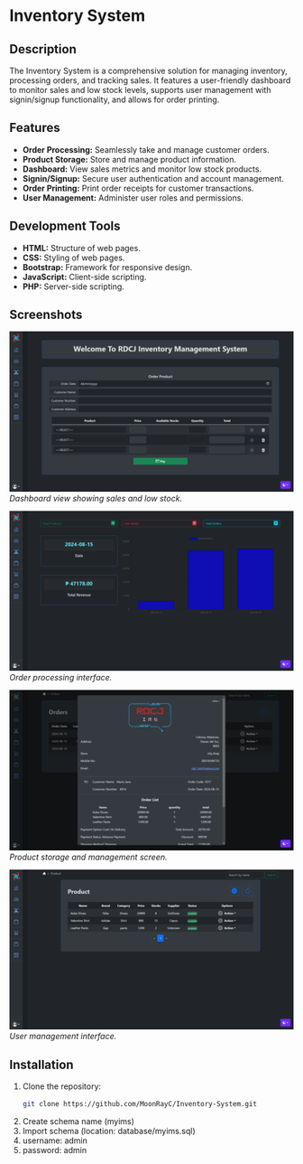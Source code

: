 # Inventory System

## Description
The Inventory System is a comprehensive solution for managing inventory, processing orders, and tracking sales. It features a user-friendly dashboard to monitor sales and low stock levels, supports user management with signin/signup functionality, and allows for order printing.

## Features
- **Order Processing:** Seamlessly take and manage customer orders.
- **Product Storage:** Store and manage product information.
- **Dashboard:** View sales metrics and monitor low stock products.
- **Signin/Signup:** Secure user authentication and account management.
- **Order Printing:** Print order receipts for customer transactions.
- **User Management:** Administer user roles and permissions.

## Development Tools
- **HTML:** Structure of web pages.
- **CSS:** Styling of web pages.
- **Bootstrap:** Framework for responsive design.
- **JavaScript:** Client-side scripting.
- **PHP:** Server-side scripting.

## Screenshots

![Dashboard](docs/Screenshot%20(1).png)
*Dashboard view showing sales and low stock.*

![Order Processing](docs/Screenshot%20(2).png)
*Order processing interface.*

![Product Management](docs/Screenshot%20(3).png)
*Product storage and management screen.*

![User Management](docs/Screenshot%20(4).png)
*User management interface.*

## Installation

1. Clone the repository:
   ```sh
   git clone https://github.com/MoonRayC/Inventory-System.git
2. Create schema name (myims)
3. Import schema (location: database/myims.sql)
4. username: admin
5. password: admin
